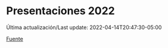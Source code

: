 # Presentaciones 2022

Última actualización/Last update: 2022-04-14T20:47:30-05:00

 [Fuente](https://www.gob.mx/salud/documentos/presentaciones-2022)
